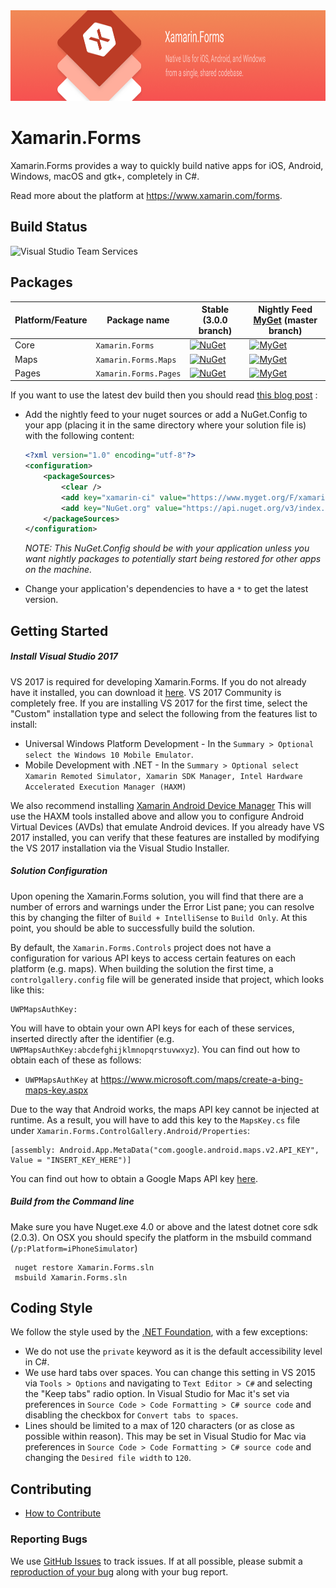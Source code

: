 
<img src="banner.png" alt="Xamarin.Forms banner" height="145" >

# Xamarin.Forms #

Xamarin.Forms provides a way to quickly build native apps for iOS, Android, Windows, macOS and gtk+, completely in C#.

Read more about the platform at https://www.xamarin.com/forms.

## Build Status 

![Visual Studio Team Services ](https://img.shields.io/vso/build/devdiv/0bdbc590-a062-4c3f-b0f6-9383f67865ee/7981.svg?style=flat&label=VSTS%20Master "VSTS")
 

## Packages ##


Platform/Feature               | Package name                              | Stable (3.0.0 branch)     |Nightly Feed [MyGet](https://www.myget.org/F/xamarinforms-ci/api/v2)  (master branch)
-----------------------|-------------------------------------------|-----------------------------|-------------------------
Core             | `Xamarin.Forms` | [![NuGet](https://img.shields.io/nuget/v/Xamarin.Forms.svg?style=flat-square&label=nuget)](https://www.nuget.org/packages/Xamarin.Forms/)| [![MyGet](https://img.shields.io/myget/xamarinforms-ci/vpre/Xamarin.Forms.svg?style=flat-square&label=myget)](https://myget.org/feed/xamarinforms-ci/package/nuget/Xamarin.Forms)
Maps                 | `Xamarin.Forms.Maps`    | [![NuGet](https://img.shields.io/nuget/v/Xamarin.Forms.Maps.svg?style=flat-square&label=nuget)](https://www.nuget.org/packages/Xamarin.Forms.Maps/) | [![MyGet](https://img.shields.io/myget/xamarinforms-ci/vpre/Xamarin.Forms.Maps.svg?style=flat-square&label=myget)](https://myget.org/feed/xamarinforms-ci/package/nuget/Xamarin.Forms.Maps)
Pages  | `Xamarin.Forms.Pages`  | [![NuGet](https://img.shields.io/nuget/v/Xamarin.Forms.Pages.svg?style=flat-square&label=nuget)](https://www.nuget.org/packages/Xamarin.Forms.Pages/) | [![MyGet](https://img.shields.io/myget/xamarinforms-ci/vpre/Xamarin.Forms.Pages.svg?style=flat-square&label=myget)](https://myget.org/feed/xamarin.forms-ci/package/nuget/Xamarin.Forms.Pages)

If you want to use the latest dev build then you should read [this blog post]( https://blog.xamarin.com/try-the-latest-in-xamarin-forms-with-nightly-builds) :
- Add the nightly feed to your nuget sources or add a NuGet.Config to your app (placing it in the same directory where your solution file is) with the following content:

  ```xml
  <?xml version="1.0" encoding="utf-8"?>
  <configuration>
      <packageSources>
          <clear />
          <add key="xamarin-ci" value="https://www.myget.org/F/xamarinforms-ci/api/v2" />
          <add key="NuGet.org" value="https://api.nuget.org/v3/index.json" />
      </packageSources>
  </configuration>
  ```

  *NOTE: This NuGet.Config should be with your application unless you want nightly packages to potentially start being restored for other apps on the machine.*

- Change your application's dependencies to have a `*` to get the latest version.


## Getting Started ##

##### Install Visual Studio 2017 #####
VS 2017 is required for developing Xamarin.Forms. If you do not already have it installed, you can download it [here](https://www.visualstudio.com/downloads/download-visual-studio-vs). VS 2017 Community is completely free. If you are installing VS 2017 for the first time, select the "Custom" installation type and select the following from the features list to install:

- Universal Windows Platform Development - In the `Summary > Optional select the Windows 10 Mobile Emulator`.
- Mobile Development with .NET - In the `Summary > Optional select Xamarin Remoted Simulator, Xamarin SDK Manager, Intel Hardware Accelerated Execution Manager (HAXM)`

We also recommend installing [Xamarin Android Device Manager](https://developer.xamarin.com/guides/android/getting_started/installation/android-emulator/xamarin-device-manager/) This will use the HAXM tools installed above and allow you to configure Android Virtual Devices (AVDs) that emulate Android devices.
If you already have VS 2017 installed, you can verify that these features are installed by modifying the VS 2017 installation via the Visual Studio Installer.

##### Solution Configuration #####
Upon opening the Xamarin.Forms solution, you will find that there are a number of errors and warnings under the Error List pane; you can resolve this by changing the filter of `Build + IntelliSense` to `Build Only`. At this point, you should be able to successfully build the solution.

By default, the `Xamarin.Forms.Controls` project does not have a configuration for various API keys to access certain features on each platform (e.g. maps). When building the solution the first time, a `controlgallery.config` file will be generated inside that project, which looks like this:

    UWPMapsAuthKey:

You will have to obtain your own API keys for each of these services, inserted directly after the identifier (e.g. `UWPMapsAuthKey:abcdefghijklmnopqrstuvwxyz`). You can find out how to obtain each of these as follows:

- `UWPMapsAuthKey` at https://www.microsoft.com/maps/create-a-bing-maps-key.aspx

Due to the way that Android works, the maps API key cannot be injected at runtime. As a result, you will have to add this key to the `MapsKey.cs` file under `Xamarin.Forms.ControlGallery.Android/Properties`:

    [assembly: Android.App.MetaData("com.google.android.maps.v2.API_KEY", Value = "INSERT_KEY_HERE")]

You can find out how to obtain a Google Maps API key [here](https://developer.xamarin.com/guides/android/platform_features/maps_and_location/maps/obtaining_a_google_maps_api_key/).

##### Build from the Command line #####
Make sure you have Nuget.exe 4.0 or above and the latest dotnet core sdk (2.0.3). On OSX you should specify the platform in the msbuild command (`/p:Platform=iPhoneSimulator`)
  

     nuget restore Xamarin.Forms.sln
     msbuild Xamarin.Forms.sln
 

## Coding Style ##
We follow the style used by the [.NET Foundation](https://github.com/dotnet/corefx/blob/master/Documentation/coding-guidelines/coding-style.md), with a few exceptions:

- We do not use the `private` keyword as it is the default accessibility level in C#.
- We use hard tabs over spaces. You can change this setting in VS 2015 via `Tools > Options` and navigating to `Text Editor > C#` and selecting the "Keep tabs" radio option. In Visual Studio for Mac it's set via preferences in `Source Code > Code Formatting > C# source code` and disabling the checkbox for `Convert tabs to spaces`.
- Lines should be limited to a max of 120 characters (or as close as possible within reason). This may be set in Visual Studio for Mac via preferences in `Source Code > Code Formatting > C# source code` and changing the `Desired file width` to `120`.

## Contributing ##

- [How to Contribute](https://github.com/xamarin/Xamarin.Forms/blob/master/CONTRIBUTING.md)

### Reporting Bugs

We use [GitHub Issues](https://github.com/xamarin/Xamarin.Forms/issues) to track issues. If at all possible, please submit a [reproduction of your bug](https://gist.github.com/jassmith/92405c300e54a01dcc6d) along with your bug report.

